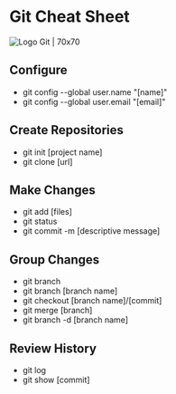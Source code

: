 # Git Cheat Sheet

![Logo Git | 70x70 ](https://upload.wikimedia.org/wikipedia/commons/thumb/e/e0/Git-logo.svg/512px-Git-logo.svg.png)

## Configure 

* git config --global user.name "[name]"
* git config --global user.email "[email]"

## Create Repositories

* git init [project name]
* git clone [url]

## Make Changes

* git add [files]
* git status
* git commit -m [descriptive message]

## Group Changes

* git branch
* git branch [branch name]
* git checkout [branch name]/[commit]
* git merge [branch]
* git branch -d [branch name]

## Review History

* git log
* git show [commit]

